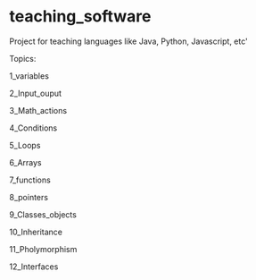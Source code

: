 # teaching_software
Project for teaching languages like Java, Python, Javascript, etc'


Topics:

1_variables

2_Input_ouput

3_Math_actions

4_Conditions

5_Loops

6_Arrays

7_functions

8_pointers

9_Classes_objects

10_Inheritance

11_Pholymorphism

12_Interfaces
